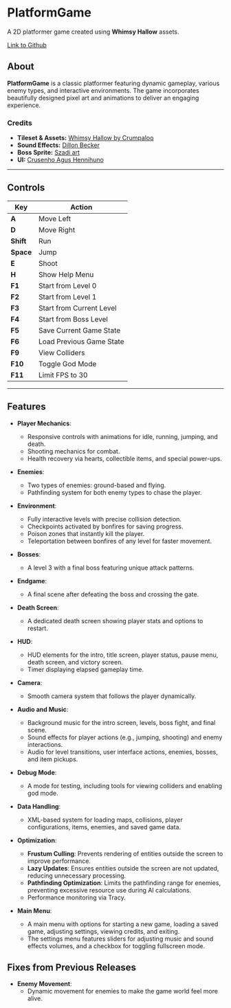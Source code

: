 # PlatformGame

A 2D platformer game created using **Whimsy Hallow** assets.

[Link to Github](https://github.com/Ivalpe/PlatformGame_Development/tree/main)

## About

**PlatformGame** is a classic platformer featuring dynamic gameplay, various enemy types, and interactive environments. The game incorporates beautifully designed pixel art and animations to deliver an engaging experience.

### Credits
- **Tileset & Assets:** [Whimsy Hallow by Crumpaloo](https://crumpaloo.itch.io/whimsy-hallow)
- **Sound Effects:** [Dillon Becker](https://dillonbecker.itch.io/sdap)
- **Boss Sprite:** [Szadi art](https://szadiart.itch.io/2d-soulslike-character)
- **UI:** [Crusenho Agus Hennihuno](https://crusenho.itch.io/complete-ui-essential-pack)

---

## Controls

| Key       | Action                              |
|-----------|-------------------------------------|
| **A**     | Move Left                           |
| **D**     | Move Right                          |
| **Shift** | Run                                 |
| **Space** | Jump                                |
| **E**     | Shoot                               |
| **H**     | Show Help Menu                      |
| **F1**    | Start from Level 0                  |
| **F2**    | Start from Level 1                  |
| **F3**    | Start from Current Level            |
| **F4**    | Start from Boss Level               |
| **F5**    | Save Current Game State             |
| **F6**    | Load Previous Game State            |
| **F9**    | View Colliders                      |
| **F10**   | Toggle God Mode                     |
| **F11**   | Limit FPS to 30                     |

---

## Features

- **Player Mechanics**:  
  - Responsive controls with animations for idle, running, jumping, and death.  
  - Shooting mechanics for combat.  
  - Health recovery via hearts, collectible items, and special power-ups.

- **Enemies**:  
  - Two types of enemies: ground-based and flying.  
  - Pathfinding system for both enemy types to chase the player.

- **Environment**:  
  - Fully interactive levels with precise collision detection.  
  - Checkpoints activated by bonfires for saving progress.  
  - Poison zones that instantly kill the player.  
  - Teleportation between bonfires of any level for faster movement.

- **Bosses**:  
  - A level 3 with a final boss featuring unique attack patterns.

- **Endgame**:  
  - A final scene after defeating the boss and crossing the gate.

- **Death Screen**:  
  - A dedicated death screen showing player stats and options to restart.

- **HUD**:  
  - HUD elements for the intro, title screen, player status, pause menu, death screen, and victory screen.  
  - Timer displaying elapsed gameplay time.

- **Camera**:  
  - Smooth camera system that follows the player dynamically.

- **Audio and Music**:  
  - Background music for the intro screen, levels, boss fight, and final scene.  
  - Sound effects for player actions (e.g., jumping, shooting) and enemy interactions.  
  - Audio for level transitions, user interface actions, enemies, bosses, and item pickups.

- **Debug Mode**:  
  - A mode for testing, including tools for viewing colliders and enabling god mode.

- **Data Handling**:  
  - XML-based system for loading maps, collisions, player configurations, items, enemies, and saved game data.

- **Optimization**:  
  - **Frustum Culling**: Prevents rendering of entities outside the screen to improve performance.  
  - **Lazy Updates**: Ensures entities outside the screen are not updated, reducing unnecessary processing.  
  - **Pathfinding Optimization**: Limits the pathfinding range for enemies, preventing excessive resource use during AI calculations.  
  - Performance monitoring via Tracy.

- **Main Menu**:  
  - A main menu with options for starting a new game, loading a saved game, adjusting settings, viewing credits, and exiting.  
  - The settings menu features sliders for adjusting music and sound effects volumes, and a checkbox for toggling fullscreen mode.

## Fixes from Previous Releases

- **Enemy Movement**:  
  - Dynamic movement for enemies to make the game world feel more alive.
